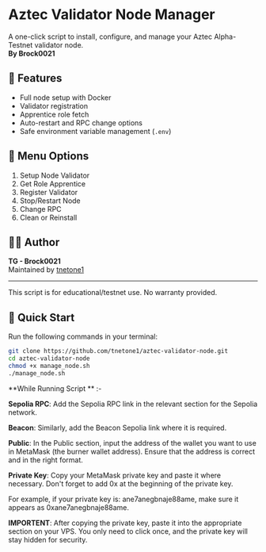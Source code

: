 # Aztec Validator Node Manager

A one-click script to install, configure, and manage your Aztec Alpha-Testnet validator node.  
**By Brock0021**

## 🔧 Features

- Full node setup with Docker
- Validator registration
- Apprentice role fetch
- Auto-restart and RPC change options
- Safe environment variable management (`.env`)


📜 Menu Options
---------------

1.  Setup Node Validator  
2.  Get Role Apprentice  
3.  Register Validator  
4.  Stop/Restart Node  
5.  Change RPC  
6.  Clean or Reinstall  

👨‍💻 Author
------------

**TG - Brock0021**  
Maintained by [tnetone1](https://github.com/tnetone1)

* * *

This script is for educational/testnet use. No warranty provided.


## 🚀 Quick Start

Run the following commands in your terminal:

```bash
git clone https://github.com/tnetone1/aztec-validator-node.git
cd aztec-validator-node
chmod +x manage_node.sh
./manage_node.sh
```

**While Running Script ** :-

**Sepolia RPC**: Add the Sepolia RPC link in the relevant section for the Sepolia network.

**Beacon**: Similarly, add the Beacon Sepolia link where it is required.

**Public**: In the Public section, input the address of the wallet you want to use in MetaMask (the burner wallet address). Ensure that the address is correct and in the right format.

**Private Key**: Copy your MetaMask private key and paste it where necessary. Don't forget to add 0x at the beginning of the private key.

For example, if your private key is: ane7anegbnaje88ame, make sure it appears as 0xane7anegbnaje88ame.

**IMPORTENT**: After copying the private key, paste it into the appropriate section on your VPS. You only need to click once, and the private key will stay hidden for security.
